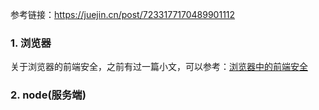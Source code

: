 参考链接：https://juejin.cn/post/7233177170489901112

### 1. 浏览器

关于浏览器的前端安全，之前有过一篇小文，可以参考：[浏览器中的前端安全](../%E6%B5%8F%E8%A7%88%E5%99%A8/%E5%89%8D%E7%AB%AF%E5%AE%89%E5%85%A8.md)

### 2. node(服务端)